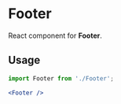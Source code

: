 # Footer

React component for **Footer**.

## Usage

```jsx
import Footer from './Footer';

<Footer />
```
